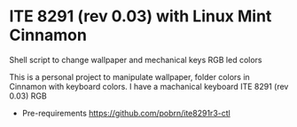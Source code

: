 # ITE 8291 (rev 0.03) with Linux Mint Cinnamon
Shell script to change wallpaper and mechanical keys RGB led colors

This is a personal project to manipulate wallpaper, folder colors in Cinnamon with keyboard colors.
I have a machanical keyboard ITE 8291 (rev 0.03) RGB

+ Pre-requirements https://github.com/pobrn/ite8291r3-ctl
